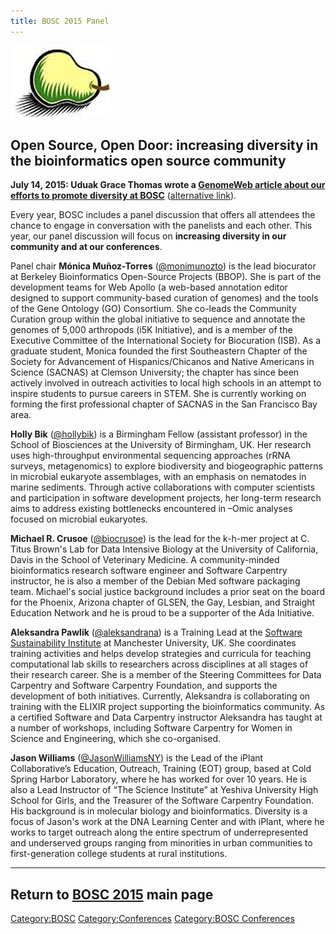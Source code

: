 ```yaml
---
title: BOSC 2015 Panel
---
```


![BOSC logo|link=BOSC\_2015](Pear.png "BOSC logo|link=BOSC_2015")

Open Source, Open Door: increasing diversity in the bioinformatics open source community
----------------------------------------------------------------------------------------

**July 14, 2015: Uduak Grace Thomas wrote a [GenomeWeb article about our
efforts to promote diversity at
BOSC](https://www.genomeweb.com/informatics/bosc-community-discusses-ways-boost-diversity-participation-bioinformatics)**
([alternative
link](http://webcache.googleusercontent.com/search?q=cache:EO-XhvgmdOcJ:https://www.genomeweb.com/informatics/bosc-community-discusses-ways-boost-diversity-participation-bioinformatics+&cd=1&hl=en&ct=clnk&gl=us)).

Every year, BOSC includes a panel discussion that offers all attendees
the chance to engage in conversation with the panelists and each other.
This year, our panel discussion will focus on **increasing diversity in
our community and at our conferences**.

Panel chair **Mónica Muñoz-Torres**
([@monimunozto](https://twitter.com/monimunozto)) is the lead biocurator
at Berkeley Bioinformatics Open-Source Projects (BBOP). She is part of
the development teams for Web Apollo (a web-based annotation editor
designed to support community-based curation of genomes) and the tools
of the Gene Ontology (GO) Consortium. She co-leads the Community
Curation group within the global initiative to sequence and annotate the
genomes of 5,000 arthropods (i5K Initiative), and is a member of the
Executive Committee of the International Society for Biocuration (ISB).
As a graduate student, Monica founded the first Southeastern Chapter of
the Society for Advancement of Hispanics/Chicanos and Native Americans
in Science (SACNAS) at Clemson University; the chapter has since been
actively involved in outreach activities to local high schools in an
attempt to inspire students to pursue careers in STEM. She is currently
working on forming the first professional chapter of SACNAS in the San
Francisco Bay area.

**Holly Bik** ([@hollybik](https://twitter.com/hollybik)) is a
Birmingham Fellow (assistant professor) in the School of Biosciences at
the University of Birmingham, UK. Her research uses high-throughput
environmental sequencing approaches (rRNA surveys, metagenomics) to
explore biodiversity and biogeographic patterns in microbial eukaryote
assemblages, with an emphasis on nematodes in marine sediments. Through
active collaborations with computer scientists and participation in
software development projects, her long-term research aims to address
existing bottlenecks encountered in –Omic analyses focused on microbial
eukaryotes.

**Michael R. Crusoe** ([@biocrusoe](https://twitter.com/biocrusoe)) is
the lead for the k-h-mer project at C. Titus Brown's Lab for Data
Intensive Biology at the University of California, Davis in the School
of Veterinary Medicine. A community-minded bioinformatics research
software engineer and Software Carpentry instructor, he is also a member
of the Debian Med software packaging team. Michael's social justice
background includes a prior seat on the board for the Phoenix, Arizona
chapter of GLSEN, the Gay, Lesbian, and Straight Education Network and
he is proud to be a supporter of the Ada Initiative.

**Aleksandra Pawlik**
([@aleksandrana](https://twitter.com/aleksandrana)) is a Training Lead
at the [Software Sustainability Institute](http://www.software.ac.uk/)
at Manchester University, UK. She coordinates training activities and
helps develop strategies and curricula for teaching computational lab
skills to researchers across disciplines at all stages of their research
career. She is a member of the Steering Committees for Data Carpentry
and Software Carpentry Foundation, and supports the development of both
initiatives. Currently, Aleksandra is collaborating on training with the
ELIXIR project supporting the bioinformatics community. As a certified
Software and Data Carpentry instructor Aleksandra has taught at a number
of workshops, including Software Carpentry for Women in Science and
Engineering, which she co-organised.

**Jason Williams**
([@JasonWilliamsNY](https://twitter.com/JasonWilliamsNY)) is the Lead of
the iPlant Collaborative’s Education, Outreach, Training (EOT) group,
based at Cold Spring Harbor Laboratory, where he has worked for over 10
years. He is also a Lead Instructor of “The Science Institute” at
Yeshiva University High School for Girls, and the Treasurer of the
Software Carpentry Foundation. His background is in molecular biology
and bioinformatics. Diversity is a focus of Jason's work at the DNA
Learning Center and with iPlant, where he works to target outreach along
the entire spectrum of underrepresented and underserved groups ranging
from minorities in urban communities to first-generation college
students at rural institutions.

------------------------------------------------------------------------

Return to [BOSC 2015](BOSC_2015 "wikilink") main page
-----------------------------------------------------

<Category:BOSC> <Category:Conferences> [Category:BOSC
Conferences](Category:BOSC_Conferences "wikilink")
